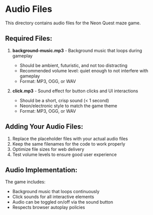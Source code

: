 # Audio Files

This directory contains audio files for the Neon Quest maze game.

## Required Files:

1. **background-music.mp3** - Background music that loops during gameplay
   - Should be ambient, futuristic, and not too distracting
   - Recommended volume level: quiet enough to not interfere with gameplay
   - Format: MP3, OGG, or WAV

2. **click.mp3** - Sound effect for button clicks and UI interactions
   - Should be a short, crisp sound (< 1 second)
   - Neon/electronic style to match the game theme
   - Format: MP3, OGG, or WAV

## Adding Your Audio Files:

1. Replace the placeholder files with your actual audio files
2. Keep the same filenames for the code to work properly
3. Optimize file sizes for web delivery
4. Test volume levels to ensure good user experience

## Audio Implementation:

The game includes:
- Background music that loops continuously
- Click sounds for all interactive elements
- Audio can be toggled on/off via the sound button
- Respects browser autoplay policies
